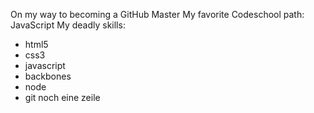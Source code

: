 On my way to becoming a GitHub Master
My favorite Codeschool path: JavaScript
My deadly skills: 
* html5
* css3
* javascript
* backbones
* node
* git
noch eine zeile
